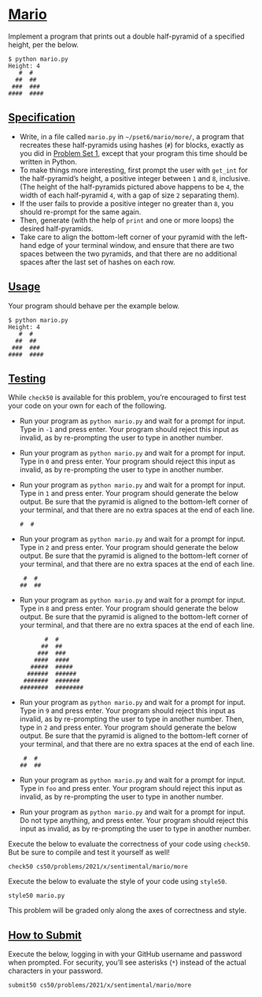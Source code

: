 [Mario](#mario)
===============
Implement a program that prints out a double half-pyramid of a specified height, per the below.

    $ python mario.py
    Height: 4
       #  #
      ##  ##
     ###  ###
    ####  ####


[Specification](#specification)
-------------------------------

*   Write, in a file called `mario.py` in `~/pset6/mario/more/`, a program that recreates these half-pyramids using hashes (`#`) for blocks, exactly as you did in [Problem Set 1](../../../1/), except that your program this time should be written in Python.
*   To make things more interesting, first prompt the user with `get_int` for the half-pyramid’s height, a positive integer between `1` and `8`, inclusive. (The height of the half-pyramids pictured above happens to be `4`, the width of each half-pyramid `4`, with a gap of size `2` separating them).
*   If the user fails to provide a positive integer no greater than `8`, you should re-prompt for the same again.
*   Then, generate (with the help of `print` and one or more loops) the desired half-pyramids.
*   Take care to align the bottom-left corner of your pyramid with the left-hand edge of your terminal window, and ensure that there are two spaces between the two pyramids, and that there are no additional spaces after the last set of hashes on each row.

[Usage](#usage)
---------------

Your program should behave per the example below.

    $ python mario.py
    Height: 4
       #  #
      ##  ##
     ###  ###
    ####  ####


[Testing](#testing)
-------------------

While `check50` is available for this problem, you’re encouraged to first test your code on your own for each of the following.

*   Run your program as `python mario.py` and wait for a prompt for input. Type in `-1` and press enter. Your program should reject this input as invalid, as by re-prompting the user to type in another number.
*   Run your program as `python mario.py` and wait for a prompt for input. Type in `0` and press enter. Your program should reject this input as invalid, as by re-prompting the user to type in another number.
*   Run your program as `python mario.py` and wait for a prompt for input. Type in `1` and press enter. Your program should generate the below output. Be sure that the pyramid is aligned to the bottom-left corner of your terminal, and that there are no extra spaces at the end of each line.

        #  #


*   Run your program as `python mario.py` and wait for a prompt for input. Type in `2` and press enter. Your program should generate the below output. Be sure that the pyramid is aligned to the bottom-left corner of your terminal, and that there are no extra spaces at the end of each line.

         #  #
        ##  ##


*   Run your program as `python mario.py` and wait for a prompt for input. Type in `8` and press enter. Your program should generate the below output. Be sure that the pyramid is aligned to the bottom-left corner of your terminal, and that there are no extra spaces at the end of each line.

               #  #
              ##  ##
             ###  ###
            ####  ####
           #####  #####
          ######  ######
         #######  #######
        ########  ########


*   Run your program as `python mario.py` and wait for a prompt for input. Type in `9` and press enter. Your program should reject this input as invalid, as by re-prompting the user to type in another number. Then, type in `2` and press enter. Your program should generate the below output. Be sure that the pyramid is aligned to the bottom-left corner of your terminal, and that there are no extra spaces at the end of each line.

         #  #
        ##  ##


*   Run your program as `python mario.py` and wait for a prompt for input. Type in `foo` and press enter. Your program should reject this input as invalid, as by re-prompting the user to type in another number.
*   Run your program as `python mario.py` and wait for a prompt for input. Do not type anything, and press enter. Your program should reject this input as invalid, as by re-prompting the user to type in another number.

Execute the below to evaluate the correctness of your code using `check50`. But be sure to compile and test it yourself as well!

    check50 cs50/problems/2021/x/sentimental/mario/more


Execute the below to evaluate the style of your code using `style50`.

    style50 mario.py


This problem will be graded only along the axes of correctness and style.

[How to Submit](#how-to-submit)
-------------------------------

Execute the below, logging in with your GitHub username and password when prompted. For security, you’ll see asterisks (`*`) instead of the actual characters in your password.

    submit50 cs50/problems/2021/x/sentimental/mario/more
